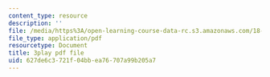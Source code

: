 ```yaml
---
content_type: resource
description: ''
file: /media/https%3A/open-learning-course-data-rc.s3.amazonaws.com/18-01sc-single-variable-calculus-fall-2010/627de6c3721f04bbea76707a99b205a7_PNTnmH6jsRI.pdf
file_type: application/pdf
resourcetype: Document
title: 3play pdf file
uid: 627de6c3-721f-04bb-ea76-707a99b205a7
---
```

